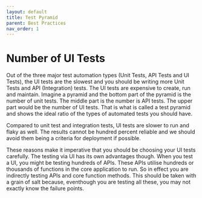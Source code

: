 ```yaml
---
layout: default
title: Test Pyramid
parent: Best Practices
nav_order: 1
---
```


# Number of UI Tests

Out of the three major test automation types (Unit Tests, API Tests and UI Tests), the UI tests are the slowest and you should be writing more Unit Tests and API (Integration) tests. The UI tests are expensive to create, run and maintain. Imagine a pyramid and the bottom part of the pyramid is the number of unit tests. The middle part is the number is API tests. The upper part would be the number of UI tests. That is what is called a test pyramid and shows the ideal ratio of the types of automated tests you should have. 

Compared to unit test and integration tests, UI tests are slower to run and flaky as well. The results cannot be hundred percent reliable and we should avoid them being a criteria for deployment if possible. 

These reasons make it imperative that you should be choosing your UI tests carefully. The testing via UI has its own advantages though. When you test a UI, you might be testing hundreds of APIs. These APIs utilise hundreds or thousands of functions in the core application to run. So in effect you are indirectly testing APIs and core function methods. This should be taken with a grain of salt because, eventhough you are testing all these, you may not exactly know the failure points. 



